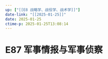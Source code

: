 ```yaml
---
up: ["[[E8 战略学、战役学、战术学]]"]
date-link: "[[2025-01-25]]"
date: 2025-01-25
ctime-p: 2025-01-25T13:08:14
---
```


# E87 军事情报与军事侦察

